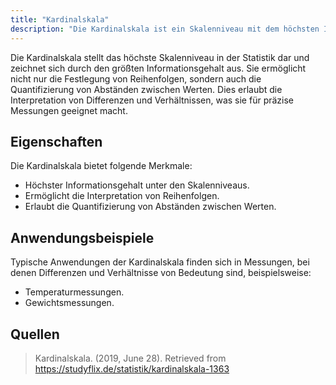 ```yaml
---
title: "Kardinalskala"
description: "Die Kardinalskala ist ein Skalenniveau mit dem höchsten Informationsgehalt, das Reihenfolgen und quantifizierbare Abstände ermöglicht. Sie wird für Messungen wie Temperatur oder Gewicht verwendet, wo Differenzen und Verhältnisse interpretiert werden können."
---
```


Die Kardinalskala stellt das höchste Skalenniveau in der Statistik dar und zeichnet sich durch den größten Informationsgehalt aus. Sie ermöglicht nicht nur die Festlegung von Reihenfolgen, sondern auch die Quantifizierung von Abständen zwischen Werten. Dies erlaubt die Interpretation von Differenzen und Verhältnissen, was sie für präzise Messungen geeignet macht.

## Eigenschaften

Die Kardinalskala bietet folgende Merkmale:

- Höchster Informationsgehalt unter den Skalenniveaus.
- Ermöglicht die Interpretation von Reihenfolgen.
- Erlaubt die Quantifizierung von Abständen zwischen Werten.

## Anwendungsbeispiele

Typische Anwendungen der Kardinalskala finden sich in Messungen, bei denen Differenzen und Verhältnisse von Bedeutung sind, beispielsweise:

- Temperaturmessungen.
- Gewichtsmessungen.

## Quellen

> Kardinalskala. (2019, June 28). Retrieved from https://studyflix.de/statistik/kardinalskala-1363